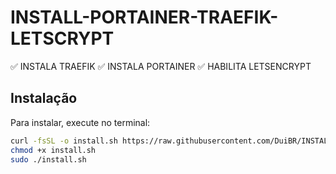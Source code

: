 # INSTALL-PORTAINER-TRAEFIK-LETSCRYPT

✅ INSTALA TRAEFIK
✅ INSTALA PORTAINER
✅ HABILITA LETSENCRYPT


## Instalação

Para instalar, execute no terminal:

```bash
curl -fsSL -o install.sh https://raw.githubusercontent.com/DuiBR/INSTALL-PORTAINER-TRAEFIK-LETSCRYPT/main/install.sh
chmod +x install.sh
sudo ./install.sh

